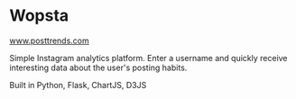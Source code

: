 # Wopsta

www.posttrends.com

Simple Instagram analytics platform. Enter a username and quickly receive interesting data about the user's posting habits.


Built in Python, Flask, ChartJS, D3JS
